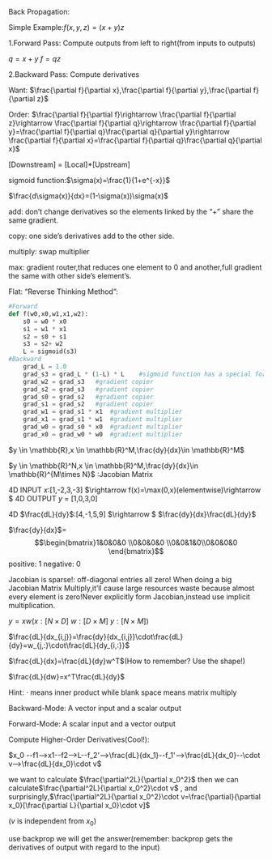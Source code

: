 Back Propagation:

Simple Example:$f(x,y,z)=(x+y)z$

1.Forward Pass: Compute outputs from left to right(from inputs to outputs)

$q=x+y$  $f=qz$

2.Backward Pass: Compute derivatives 

Want: $\frac{\partial f}{\partial x},\frac{\partial f}{\partial y},\frac{\partial f}{\partial z}$

Order: $\frac{\partial f}{\partial f}\rightarrow \frac{\partial f}{\partial z}\rightarrow \frac{\partial f}{\partial q}\rightarrow \frac{\partial f}{\partial y}=\frac{\partial f}{\partial q}\frac{\partial q}{\partial y}\rightarrow \frac{\partial f}{\partial x}=\frac{\partial f}{\partial q}\frac{\partial q}{\partial x}$

[Downstream] = [Local]*[Upstream]

sigmoid function:$\sigma(x)=\frac{1}{1+e^{-x}}$

$\frac{d\sigma(x)}{dx}=(1-\sigma(x))\sigma(x)$

add: don’t change derivatives so the elements linked by the “+” share the same gradient.

copy: one side’s derivatives add to the other side.

multiply: swap multiplier

max: gradient router,that reduces one element to $0$ and another,full gradient the same with other side’s element’s.

Flat: “Reverse Thinking Method”:

```python
#Forward
def f(w0,x0,w1,x1,w2):
    s0 = w0 * x0
    s1 = w1 * x1
    s2 = s0 + s1
    s3 = s2+ w2
    L = sigmoid(s3)
#Backward
	grad_L = 1.0
    grad_s3 = grad_L * (1-L) * L    #sigmoid function has a special form of derivatives
    grad_w2 = grad_s3	#gradient copier
    grad_s2 = grad_s3	#gradient copier
    grad_s0 = grad_s2	#gradient copier
    grad_s1 = grad_s2	#gradient copier
    grad_w1 = grad_s1 * x1	#gradient multiplier
    grad_x1 = grad_s1 * w1	#gradient multiplier
    grad_w0 = grad_s0 * x0	#gradient multiplier
    grad_x0 = grad_w0 * w0	#gradient multiplier
```

$y \in \mathbb{R},x \in \mathbb{R}^M,\frac{dy}{dx}\in \mathbb{R}^M$

$y \in \mathbb{R}^N,x \in \mathbb{R}^M,\frac{dy}{dx}\in \mathbb{R}^{M\times N}$ :Jacobian Matrix

4D INPUT $x$:[1,-2,3,-3]  $\rightarrow f(x)=\max(0,x)(elementwise)\rightarrow $  4D OUTPUT $y$ = [1,0,3,0]

4D $\frac{dL}{dy}$:[4,-1,5,9] $\rightarrow $ $\frac{dy}{dx}\frac{dL}{dy}$

$\frac{dy}{dx}$=$$\begin{bmatrix}1&0&0&0 \\0&0&0&0 \\0&0&1&0\\0&0&0&0  \end{bmatrix}$$positive: 1 negative: 0

Jacobian is sparse!: off-diagonal entries all zero! When doing a big Jacobian Matrix Multiply,it’ll cause large resources waste because almost every element is zero!Never explicitly form Jacobian,instead use implicit multiplication.

$y=xw$($x:[N\times D]$ $w:[D\times M]$  $y:[N \times M]$)

$\frac{dL}{dx_{i,j}}=\frac{dy}{dx_{i,j}}\cdot\frac{dL}{dy}=w_{j,:}\cdot\frac{dL}{dy_{i,:}}$

$\frac{dL}{dx}=\frac{dL}{dy}w^T$(How to remember? Use the shape!)

$\frac{dL}{dw}=x^T\frac{dL}{dy}$

Hint:     $\cdot$  means inner product while blank space means matrix multiply

Backward-Mode: A vector input and a scalar output

Forward-Mode: A scalar input and a vector output

Compute Higher-Order Derivatives(Cool!):

$x_0 --f1-->x1--f2-->L--f_2'-->\frac{dL}{dx_1}--f_1'-->\frac{dL}{dx_0}--\cdot v-->\frac{dL}{dx_0}\cdot v$

we want to calculate $\frac{\partial^2L}{\partial x_0^2}$  then we can calculate$\frac{\partial^2L}{\partial x_0^2}\cdot v$ ,  and surprisingly,$\frac{\partial^2L}{\partial x_0^2}\cdot v=\frac{\partial}{\partial x_0}[\frac{\partial L}{\partial x_0}\cdot v]$

($v$ is independent from $x_0$) 

use backprop we will get the answer(remember: backprop gets the derivatives of output with regard to the input)





